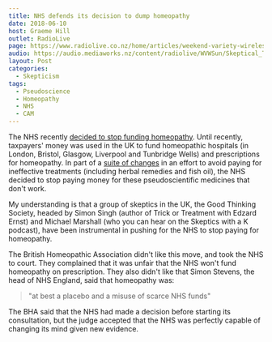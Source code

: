 ```yaml
---
title: NHS defends its decision to dump homeopathy
date: 2018-06-10
host: Graeme Hill
outlet: RadioLive
page: https://www.radiolive.co.nz/home/articles/weekend-variety-wireless/2018/06/skeptical-thoughts--shakti-mat---dr-oz.html
audio: https://audio.mediaworks.nz/content/radiolive/WVWSun/Skeptical_Thoughts_10_06_18.mp3
layout: Post
categories:
  - Skepticism
tags:
  - Pseudoscience
  - Homeopathy
  - NHS
  - CAM
---
```


The NHS recently [decided to stop funding homeopathy](https://www.england.nhs.uk/2018/06/nhs-england-welcomes-homeopathy-court-ruling/). Until recently, taxpayers' money was used in the UK to fund homeopathic hospitals (in London, Bristol, Glasgow, Liverpool and Tunbridge Wells) and prescriptions for homeopathy. In part of a [suite of changes](https://www.independent.co.uk/news/health/homeopathy-nhs-prescriptions-medication-pills-high-court-a8385036.html) in an effort to avoid paying for ineffective treatments (including herbal remedies and fish oil), the NHS decided to stop paying money for these pseudoscientific medicines that don't work.

<!-- more -->

My understanding is that a group of skeptics in the UK, the Good Thinking Society, headed by Simon Singh (author of Trick or Treatment with Edzard Ernst) and Michael Marshall (who you can hear on the Skeptics with a K podcast), have been instrumental in pushing for the NHS to stop paying for homeopathy.

The British Homeopathic Association didn't like this move, and took the NHS to court. They complained that it was unfair that the NHS won't fund homeopathy on prescription. They also didn't like that Simon Stevens, the head of NHS England, said that homeopathy was:

> "at best a placebo and a misuse of scarce NHS funds"

The BHA said that the NHS had made a decision before starting its consultation, but the judge accepted that the NHS was perfectly capable of changing its mind given new evidence.

